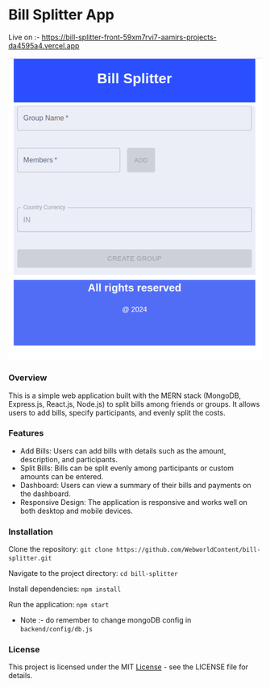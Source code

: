 # Bill Splitter App
Live on :- https://bill-splitter-front-59xm7rvi7-aamirs-projects-da4595a4.vercel.app

![alt text](https://github.com/WebworldContent/bill-splitter/blob/master/sample.png?raw=true)

### Overview
This is a simple web application built with the MERN stack (MongoDB, Express.js, React.js, Node.js) to split bills among friends or groups. It allows users to add bills, specify participants, and evenly split the costs.

### Features

* Add Bills: Users can add bills with details such as the amount, description, and participants.
* Split Bills: Bills can be split evenly among participants or custom amounts can be entered.
* Dashboard: Users can view a summary of their bills and payments on the dashboard.
* Responsive Design: The application is responsive and works well on both desktop and mobile devices.

### Installation

Clone the repository:
```git clone https://github.com/WebworldContent/bill-splitter.git ```

Navigate to the project directory:
```cd bill-splitter```

Install dependencies:
```npm install```

Run the application:
```npm start```

* Note :- do remember to change mongoDB config in ```backend/config/db.js```

### License
This project is licensed under the MIT [License](https://opensource.org/license/mit) - see the LICENSE file for details.
